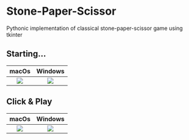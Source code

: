 # Stone-Paper-Scissor
Pythonic implementation of classical stone-paper-scissor game using tkinter

## Starting...

macOs             |  Windows
:-------------------------:|:-------------------------:
![](https://user-images.githubusercontent.com/76846542/152032482-9eb7c37e-ccd3-4815-8594-0307c49321ca.png)  |  ![](https://user-images.githubusercontent.com/76846542/180169449-e7ec8461-d53b-4c1a-8ff0-6651f31fa999.png)



## Click & Play

macOs             |  Windows
:-------------------------:|:-------------------------:
![](https://user-images.githubusercontent.com/76846542/152032500-bf7b2619-8b56-40d5-b9da-26e8a0908e48.png)  |  ![](https://user-images.githubusercontent.com/76846542/180169558-970de35b-2698-454b-9a7d-d8b707719b9b.png)


